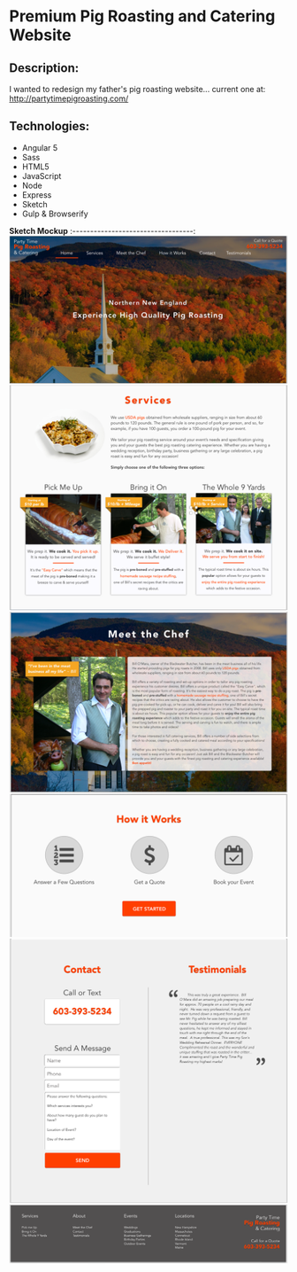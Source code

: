 # Premium Pig Roasting and Catering Website

## Description:
I wanted to redesign my father's pig roasting website... current one at: http://partytimepigroasting.com/

## Technologies:
- Angular 5
- Sass
- HTML5
- JavaScript
- Node 
- Express
- Sketch
- Gulp & Browserify

**Sketch Mockup**
:----------------------------------:
![](/src/assets/images/pigroast-1.png)
![](/src/assets/images/pigroast-2.png)
![](/src/assets/images/pigroast-3.png)
![](/src/assets/images/pigroast-4.png)
![](/src/assets/images/pigroast-5.png)
![](/src/assets/images/pigroast-6.png)
